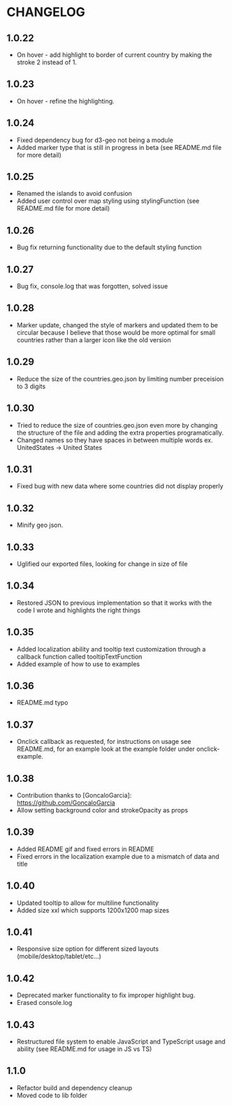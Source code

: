 # CHANGELOG

## 1.0.22

- On hover - add highlight to border of current country by making the stroke 2 instead of 1.

## 1.0.23

- On hover - refine the highlighting.

## 1.0.24

- Fixed dependency bug for d3-geo not being a module
- Added marker type that is still in progress in beta (see README.md file for more detail)

## 1.0.25

- Renamed the islands to avoid confusion
- Added user control over map styling using stylingFunction (see README.md file for more detail)

## 1.0.26

- Bug fix returning functionality due to the default styling function

## 1.0.27

- Bug fix, console.log that was forgotten, solved issue

## 1.0.28

- Marker update, changed the style of markers and updated them to be circular because I believe that those would be more optimal for small countries rather than a larger icon like the old version

## 1.0.29

- Reduce the size of the countries.geo.json by limiting number preceision to 3 digits

## 1.0.30

- Tried to reduce the size of countries.geo.json even more by changing the structure of the file and adding the extra properties programatically.
- Changed names so they have spaces in between multiple words ex. UnitedStates -> United States

## 1.0.31

- Fixed bug with new data where some countries did not display properly

## 1.0.32

- Minify geo json.

## 1.0.33

- Uglified our exported files, looking for change in size of file

## 1.0.34

- Restored JSON to previous implementation so that it works with the code I wrote and highlights the right things

## 1.0.35

- Added localization ability and tooltip text customization through a callback function called tooltipTextFunction
- Added example of how to use to examples

## 1.0.36

- README.md typo

## 1.0.37

- Onclick callback as requested, for instructions on usage see README.md, for an example look at the example folder under onclick-example.

## 1.0.38

- Contribution thanks to [GoncaloGarcia]: https://github.com/GoncaloGarcia
- Allow setting background color and strokeOpacity as props

## 1.0.39

- Added README gif and fixed errors in README
- Fixed errors in the localization example due to a mismatch of data and title

## 1.0.40

- Updated tooltip to allow for multiline functionality
- Added size xxl which supports 1200x1200 map sizes

## 1.0.41

- Responsive size option for different sized layouts (mobile/desktop/tablet/etc...)

## 1.0.42

- Deprecated marker functionality to fix improper highlight bug.
- Erased console.log

## 1.0.43

- Restructured file system to enable JavaScript and TypeScript usage and ability (see README.md for usage in JS vs TS)

## 1.1.0

- Refactor build and dependency cleanup
- Moved code to lib folder
